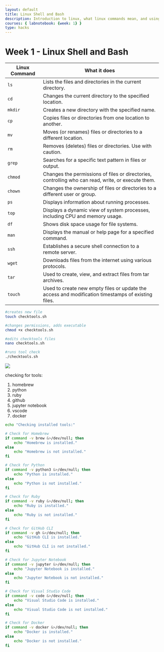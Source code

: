 ```yaml
---
layout: default
title: Linux Shell and Bash
description: Introduction to linux, what linux commands mean, and using bash to complete tool check
courses: { labnotebook: {week: 1} }
type: hacks
---
```


# Week 1 - Linux Shell and Bash

| Linux Command | What it does |
|--|--|
| `ls` | Lists the files and directories in the current directory.|
| `cd`| Changes the current directory to the specified location.|
| `mkdir`| Creates a new directory with the specified name.|
| `cp`| Copies files or directories from one location to another.|
| `mv`| Moves (or renames) files or directories to a different location.|
| `rm`| Removes (deletes) files or directories. Use with caution.|
| `grep`| Searches for a specific text pattern in files or output.|
| `chmod`| Changes the permissions of files or directories, controlling who can read, write, or execute them.  |
| `chown`| Changes the ownership of files or directories to a different user or group.|
| `ps`| Displays information about running processes.|
| `top`| Displays a dynamic view of system processes, including CPU and memory usage.|
| `df`| Shows disk space usage for file systems.|
| `man`| Displays the manual or help page for a specified command.|
| `ssh`| Establishes a secure shell connection to a remote server.|
| `wget`| Downloads files from the internet using various protocols.|
| `tar`| Used to create, view, and extract files from tar archives.|
| `touch` | Used to create new empty files or update the access and modification timestamps of existing files. |

```bash
#creates new file
touch checktools.sh

#changes permissions, adds executable
chmod +x checktools.sh

#edits checktools files
nano checktools.sh 

#runs tool check
./checktools.sh

```

<img src="/Graces-Blog/images/tool-check.png">

checking for tools:
1. homebrew
2. python
3. ruby
4. github
5. jupyter notebook
6. vscode
7. docker

```bash
echo "Checking installed tools:"

# Check for Homebrew
if command -v brew &>/dev/null; then
    echo "Homebrew is installed."
else
    echo "Homebrew is not installed."
fi

# Check for Python
if command -v python3 &>/dev/null; then
    echo "Python is installed."
else
    echo "Python is not installed."
fi

# Check for Ruby
if command -v ruby &>/dev/null; then
    echo "Ruby is installed."
else
    echo "Ruby is not installed."
fi

# Check for GitHub CLI
if command -v gh &>/dev/null; then
    echo "GitHub CLI is installed."
else
    echo "GitHub CLI is not installed."
fi

# Check for Jupyter Notebook
if command -v jupyter &>/dev/null; then
    echo "Jupyter Notebook is installed."
else
    echo "Jupyter Notebook is not installed."
fi

# Check for Visual Studio Code
if command -v code &>/dev/null; then
    echo "Visual Studio Code is installed."
else
    echo "Visual Studio Code is not installed."
fi

# Check for Docker
if command -v docker &>/dev/null; then
    echo "Docker is installed."
else
    echo "Docker is not installed."
fi

```